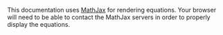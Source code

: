This documentation uses [MathJax][] for rendering equations.  Your
browser will need to be able to contact the MathJax servers in order
to properly display the equations.

[mathjax]: https://mathjax.org
